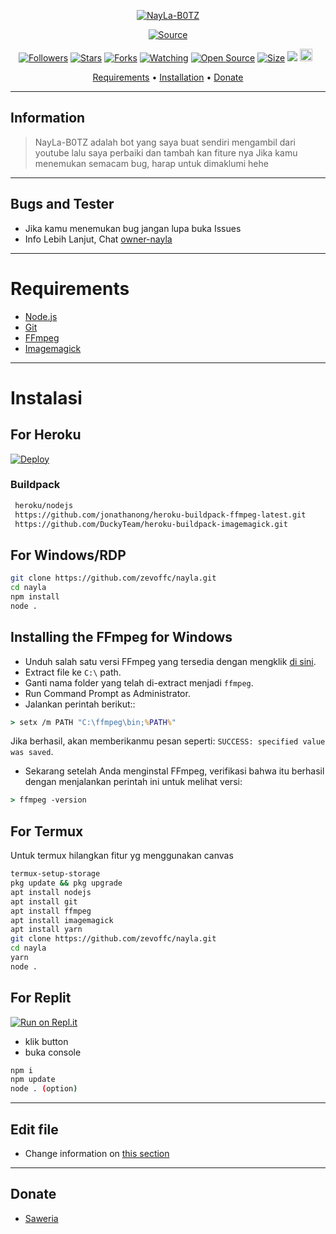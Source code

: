 </p>
<p align="center">
<a href="#"><img title="NayLa-B0TZ" src="https://img.shields.io/badge/Firli-B0TZ-green?colorA=%23ff0000&colorB=%23017e40&style=for-the-badge"></a>
</p>
<p align="center">
<a href="https://github.com/zevoffc/nayla"><img title="Source" src="https://img.shields.io/badge/Recode-Zevano-red.svg?style=for-the-badge&logo=github"></a>
</p>
<p align="center">
<a href="https://github.com/zevoffc/followers"><img title="Followers" src="https://img.shields.io/github/followers/zevoffc ?color=red&style=flat-square"></a>
<a href="https://github.com/zevoffc/nayla/stargazers/"><img title="Stars" src="https://img.shields.io/github/stars/zevoffc/nayla?color=blue&style=flat-square"></a>
<a href="https://github.com/zevoffc/nayla/network/members"><img title="Forks" src="https://img.shields.io/github/forks/zevoffc/nayla?color=red&style=flat-square"></a>
<a href="https://github.com/zevoffc/nayla/watchers"><img title="Watching" src="https://img.shields.io/github/watchers/zevoffc/nayla?label=Watchers&color=blue&style=flat-square"></a>
<a href="https://github.com/zevoffc/nayla"><img title="Open Source" src="https://badges.frapsoft.com/os/v2/open-source.svg?v=103"></a>
<a href="https://github.com/zevoffc/nayla/"><img title="Size" src="https://img.shields.io/github/repo-size/zevoffc/nayla?style=flat-square&color=green"></a>
<a href="https://hits.seeyoufarm.com"><img src="https://hits.seeyoufarm.com/api/count/incr/badge.svg?url=https%3A%2F%2Fgithub.com%2Fzevoffc%2Fnayla&count_bg=%2379C83D&title_bg=%23555555&icon=probot.svg&icon_color=%2300FF6D&title=hits&edge_flat=false"/></a>
<a href="https://github.com/zevoffc/nayla/graphs/commit-activity"><img height="20" src="https://img.shields.io/badge/Maintained%3F-yes-green.svg"></a>&nbsp;&nbsp;
</p>

<p align="center">
  <a href="https://github.com/zevoffc/nayla#Requirements">Requirements</a> •
  <a href="https://github.com/zevoffc/nayla#Instalasi">Installation</a> •
  <a href="https://github.com/zevoffc/nayla#Donate">Donate</a>
</p>
</div>



---


## Information

> NayLa-B0TZ adalah bot yang saya buat sendiri mengambil dari youtube lalu saya perbaiki dan tambah kan fiture nya
> Jika kamu menemukan semacam bug, harap untuk dimaklumi hehe


---------

## Bugs and Tester

* Jika kamu menemukan bug jangan lupa buka Issues
* Info Lebih Lanjut, Chat [owner-nayla](https://wa.me/628818770766)


---------

# Requirements
* [Node.js](https://nodejs.org/en/)
* [Git](https://git-scm.com/downloads)
* [FFmpeg](https://ffmpeg.org/download.html)
* [Imagemagick](https://imagemagick.org/script/download.php)

---------

# Instalasi

## For Heroku
[![Deploy](https://www.herokucdn.com/deploy/button.svg)](https://heroku.com/deploy?template=https://github.com/zevoffc/nayla)

### Buildpack

```bash
 heroku/nodejs
 https://github.com/jonathanong/heroku-buildpack-ffmpeg-latest.git
 https://github.com/DuckyTeam/heroku-buildpack-imagemagick.git
```


## For Windows/RDP

```bash
git clone https://github.com/zevoffc/nayla.git
cd nayla
npm install
node .
```


## Installing the FFmpeg for Windows

* Unduh salah satu versi FFmpeg yang tersedia dengan mengklik [di sini](https://ffmpeg.org/download.html).
* Extract file ke `C:\` path.
* Ganti nama folder yang telah di-extract menjadi `ffmpeg`.
* Run Command Prompt as Administrator.
* Jalankan perintah berikut::

```cmd
> setx /m PATH "C:\ffmpeg\bin;%PATH%"
```

Jika berhasil, akan memberikanmu pesan seperti: `SUCCESS: specified value was saved`.
* Sekarang setelah Anda menginstal FFmpeg, verifikasi bahwa itu berhasil dengan menjalankan perintah ini untuk melihat versi:

```cmd
> ffmpeg -version
```


## For Termux

Untuk termux hilangkan fitur yg menggunakan canvas

```bash
termux-setup-storage
pkg update && pkg upgrade
apt install nodejs
apt install git
apt install ffmpeg 
apt install imagemagick
apt install yarn
git clone https://github.com/zevoffc/nayla.git
cd nayla
yarn
node .
```


## For Replit
[![Run on Repl.it](https://repl.it/badge/github/zevoffc/nayla)](https://repl.it/github/zevoffc/nayla)

* klik button
* buka console

```bash
npm i
npm update
node . (option)
```
---------

## Edit file

- Change information on [this section](https://github.com/zevoffc/nayla/edit/main/config.js)


---------

## Donate

- [Saweria](https://saweria.co/Scaff)
